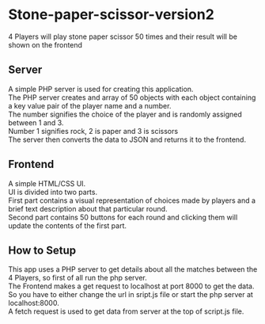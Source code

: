# Stone-paper-scissor-version2
4 Players will play stone paper scissor 50 times and their result will be shown on the frontend


## Server
A simple PHP server is used for creating this application. <br />
The PHP server creates and array of 50 objects with each object containing a key value pair of the player name and a number. <br />
The number signifies the choice of the player and is randomly assigned between 1 and 3. <br />
Number 1 signifies rock, 2 is paper and 3 is scissors <br />
The server then converts the data to JSON and returns it to the frontend. <br />

## Frontend
A simple HTML/CSS UI. <br />
UI is divided into two parts. <br />
First part contains a visual representation of choices made by players and a brief text description about that particular round. <br />
Second part contains 50 buttons for each round and clicking them will update the contents of the first part. <br />

## How to Setup
This app uses a PHP server to get details about all the matches between the 4 Players, so first of all run the php server. <br />
The Frontend makes a get request to localhost at port 8000 to get the data. <br />
So you have to either change the url in sript.js file or start the php server at localhost:8000. <br />
A fetch request is used to get data from server at the top of script.js file. <br />